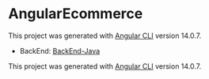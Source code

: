# AngularEcommerce
This project was generated with [Angular CLI](https://github.com/angular/angular-cli) version 14.0.7.
- BackEnd: 
  [BackEnd-Java](https://github.com/locser/E-Commerce-Web)
 
 This project was generated with [Angular CLI](https://github.com/angular/angular-cli) version 14.0.7.
